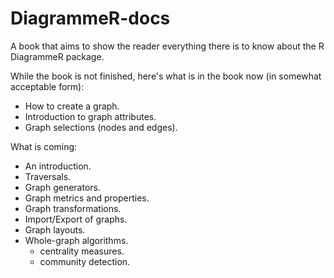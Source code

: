 # DiagrammeR-docs

A book that aims to show the reader everything there is to know about the R DiagrammeR package.

While the book is not finished, here's what is in the book now (in somewhat acceptable form):

- How to create a graph.
- Introduction to graph attributes.
- Graph selections (nodes and edges).

What is coming:

- An introduction.
- Traversals.
- Graph generators.
- Graph metrics and properties.
- Graph transformations.
- Import/Export of graphs.
- Graph layouts.
- Whole-graph algorithms.
  - centrality measures.
  - community detection.
